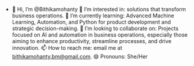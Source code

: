 - 👋 Hi, I’m @Bithikamohanty
👀 I’m interested in:  solutions that transform business operations.
🌱 I’m currently learning: Advanced Machine Learning, Automation, and Python for product development and strategic decision-making.
💞️ I’m looking to collaborate on: Projects focused on AI and automation in business operations, especially those aiming to enhance productivity, streamline processes, and drive innovation.
📫 How to reach me:  email me at bithikamohanty.bm@gmail.com.
😄 Pronouns: She/Her

<!---
Bithikamohanty/Bithikamohanty is a ✨ special ✨ repository because its `README.md` (this file) appears on your GitHub profile.
You can click the Preview link to take a look at your changes.
--->
